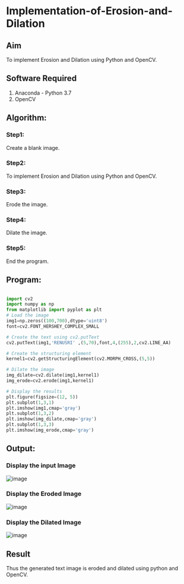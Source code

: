 # Implementation-of-Erosion-and-Dilation
## Aim
To implement Erosion and Dilation using Python and OpenCV.
## Software Required
1. Anaconda - Python 3.7
2. OpenCV
## Algorithm:
### Step1:
Create a blank image.

### Step2:
To implement Erosion and Dilation using Python and OpenCV.

### Step3:
Erode the image.

### Step4:
Dilate the image.

### Step5:
End the program.

 
## Program:

``` Python

import cv2
import numpy as np
from matplotlib import pyplot as plt
# Load the image
img1=np.zeros((100,700),dtype='uint8')
font=cv2.FONT_HERSHEY_COMPLEX_SMALL

# Create the text using cv2.putText
cv2.putText(img1,'RENUSRI' ,(5,70),font,4,(255),2,cv2.LINE_AA)

# Create the structuring element
kernel1=cv2.getStructuringElement(cv2.MORPH_CROSS,(5,5))

# Dilate the image
img_dilate=cv2.dilate(img1,kernel1)
img_erode=cv2.erode(img1,kernel1)

# Display the results
plt.figure(figsize=(12, 5))
plt.subplot(1,3,1)
plt.imshow(img1,cmap='gray')
plt.subplot(1,3,2)
plt.imshow(img_dilate,cmap='gray')
plt.subplot(1,3,3)
plt.imshow(img_erode,cmap='gray')
```
## Output:

### Display the input Image
![image](https://github.com/user-attachments/assets/df7e5ea2-355f-4d7c-8219-7286f54538e1)


### Display the Eroded Image
![image](https://github.com/user-attachments/assets/dc66e38d-cc21-4dbf-98dd-b2bbb8e7e13a)


### Display the Dilated Image
![image](https://github.com/user-attachments/assets/d1539877-4f84-4b3e-8250-a00fe179e631)


## Result
Thus the generated text image is eroded and dilated using python and OpenCV.
